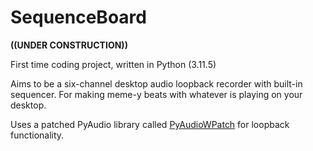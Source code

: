 # SequenceBoard

**((UNDER CONSTRUCTION))**

First time coding project, written in Python (3.11.5)

Aims to be a six-channel desktop audio loopback recorder with built-in sequencer. For making meme-y beats with whatever is playing on your desktop.

Uses a patched PyAudio library called [PyAudioWPatch](https://github.com/s0d3s/PyAudioWPatch/) for loopback functionality.
